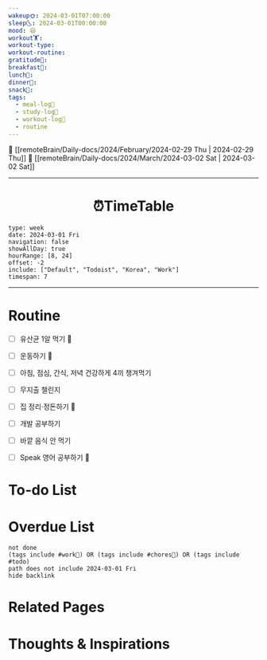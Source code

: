```yaml
---
wakeup🌞: 2024-03-01T07:00:00
sleep🌜: 2024-03-01T00:00:00
mood: 😄
workout🏋️: 
workout-type: 
workout-routine: 
gratitude🙏: 
breakfast🍳: 
lunch🍚: 
dinner🥗: 
snack🍬: 
tags:
  - meal-log📝
  - study-log📓
  - workout-log💪
  - routine
---
```


🔺 [[remoteBrain/Daily-docs/2024/February/2024-02-29 Thu | 2024-02-29 Thu]]
🔻 [[remoteBrain/Daily-docs/2024/March/2024-03-02 Sat | 2024-03-02 Sat]]
___
<h1> <center>⏰TimeTable </center> </h1>

```gEvent
type: week
date: 2024-03-01 Fri
navigation: false
showAllDay: true
hourRange: [8, 24]
offset: -2
include: ["Default", "Todoist", "Korea", "Work"]
timespan: 7
```

--- 


# Routine 

- [ ] 유산균 1알 먹기 🔼 
- [ ] 운동하기 🔼
- [ ] 아침, 점심, 간식, 저녁 건강하게 4끼 챙겨먹기
- [ ] 무지출 챌린지 
- [ ] 집 정리·정돈하기 🔼
- [ ] 개발 공부하기
- [ ] 바깥 음식 안 먹기 
- [ ] Speak 영어 공부하기 🔼 


# To-do List


# Overdue List
```tasks
not done
(tags include #work💼) OR (tags include #chores🧺) OR (tags include #todo)
path does not include 2024-03-01 Fri
hide backlink
```

# Related Pages



# Thoughts & Inspirations

